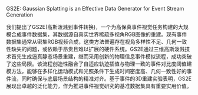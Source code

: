 GS2E: Gaussian Splatting is an Effective Data Generator for Event Stream Generation

我们提出了GS2E(高斯泼溅到事件转换)，一个为高保真事件视觉任务构建的大规模合成事件数据集，其数据源自真实世界稀疏多视角RGB图像的重建。现有事件数据集通常从密集RGB视频合成，这类方法普遍存在视角多样性不足、几何一致性缺失的问题，或依赖于昂贵且难以扩展的硬件系统。GS2E通过三维高斯泼溅技术首先生成逼真静态场景重建，继而采用创新的物理信息事件模拟流程，成功突破了这些局限。该流程创造性融合了自适应轨迹插值与物理一致的事件对比度阈值建模方法，能够在多样化运动模式和光照条件下生成时间密度高、几何一致性好的事件流，同时确保与底层场景结构的精准对齐。基于事件的3D重建实验表明，GS2E展现出卓越的泛化能力，作为推进事件视觉研究的基准数据集具有重要实用价值。     